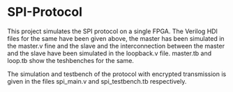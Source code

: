 # SPI-Protocol
This project simulates the SPI protocol on a single FPGA. The Verilog HDl files for the same have been given above, the master has been simulated in the master.v fine and the slave and the interconnection between the master and the slave have been simulated in the loopback.v file. master.tb and loop.tb show the teshbenches for the same.

The simulation and testbench of the protocol with encrypted transmission is given in the files spi_main.v and spi_testbench.tb respectively.
